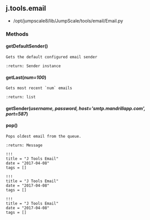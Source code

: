 <!-- toc -->
## j.tools.email

- /opt/jumpscale8/lib/JumpScale/tools/email/Email.py

### Methods

#### getDefaultSender() 

```
Gets the default configured email sender

:return: Sender instance

```

#### getLast(*num=100*) 

```
Gets most recent `num` emails

:return: list

```

#### getSender(*username, password, host='smtp.mandrillapp.com', port=587*) 

#### pop() 

```
Pops oldest email from the queue.

:return: Message

```


```
!!!
title = "J Tools Email"
date = "2017-04-08"
tags = []
```

```
!!!
title = "J Tools Email"
date = "2017-04-08"
tags = []
```

```
!!!
title = "J Tools Email"
date = "2017-04-08"
tags = []
```
